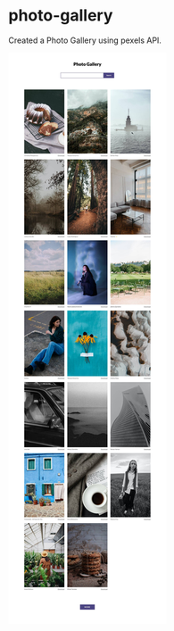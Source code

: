 # photo-gallery
Created a Photo Gallery using pexels API.

![Layout](https://github.com/mdahmedmaruf/photo-gallery/blob/main/Layout.jpg "PhotoGallery Layout")
